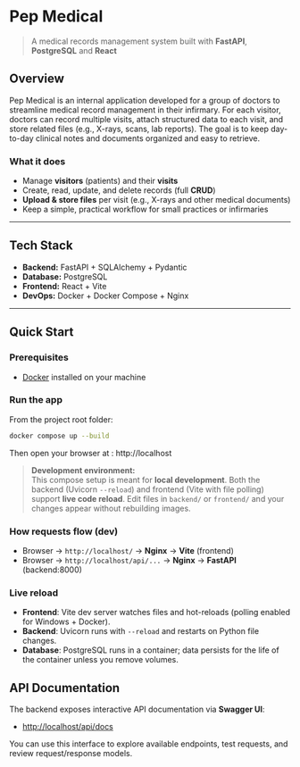 # Pep Medical

> A medical records management system built with **FastAPI**, **PostgreSQL**  and **React** 

## Overview
Pep Medical is an internal application developed for a group of doctors to streamline medical record management in their infirmary. For each visitor, doctors can record multiple visits, attach structured data to each visit, and store related files (e.g., X-rays, scans, lab reports). The goal is to keep day-to-day clinical notes and documents organized and easy to retrieve.

### What it does
- Manage **visitors** (patients) and their **visits**
- Create, read, update, and delete records (full **CRUD**)
- **Upload & store files** per visit (e.g., X-rays and other medical documents)
- Keep a simple, practical workflow for small practices or infirmaries

---

## Tech Stack
- **Backend:** FastAPI + SQLAlchemy + Pydantic  
- **Database:** PostgreSQL  
- **Frontend:** React + Vite  
- **DevOps:** Docker + Docker Compose + Nginx  

---

## Quick Start

### Prerequisites
- [Docker](https://www.docker.com/) installed on your machine  

### Run the app
From the project root folder:

```bash
docker compose up --build
```

Then open your browser at : http://localhost

> **Development environment:**  
> This compose setup is meant for **local development**. Both the backend (Uvicorn `--reload`) and frontend (Vite with file polling) support **live code reload**. Edit files in `backend/` or `frontend/` and your changes appear without rebuilding images.


### How requests flow (dev)
- Browser → `http://localhost/` → **Nginx** → **Vite** (frontend)
- Browser → `http://localhost/api/...` → **Nginx** → **FastAPI** (backend:8000)

### Live reload
- **Frontend**: Vite dev server watches files and hot-reloads (polling enabled for Windows + Docker).
- **Backend**: Uvicorn runs with `--reload` and restarts on Python file changes.
- **Database**: PostgreSQL runs in a container; data persists for the life of the container unless you remove volumes.

## API Documentation

The backend exposes interactive API documentation via **Swagger UI**:

- [http://localhost/api/docs](http://localhost/api/docs)

You can use this interface to explore available endpoints, test requests, and review request/response models.
